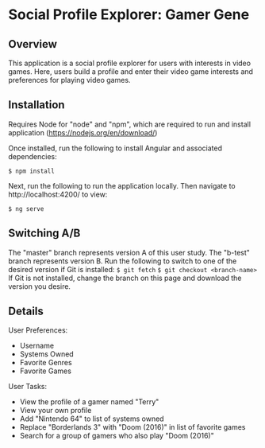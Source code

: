 Social Profile Explorer: Gamer Gene
=============

## Overview

This application is a social profile explorer for users with interests in video games. Here, users build a profile and enter their video game interests and preferences for playing video games. 

## Installation

Requires Node for "node" and "npm", which are required to run and install application (https://nodejs.org/en/download/)

Once installed, run the following to install Angular and associated dependencies:

`$ npm install`

Next, run the following to run the application locally. Then navigate to http://localhost:4200/ to view:

`$ ng serve`

## Switching A/B

The "master" branch represents version A of this user study. The "b-test" branch represents version B. 
Run the following to switch to one of the desired version if Git is installed:
`$ git fetch`
`$ git checkout <branch-name>`
If Git is not installed, change the branch on this page and download the version you desire.

## Details 

User Preferences:
- Username
- Systems Owned
- Favorite Genres
- Favorite Games

User Tasks:
- View the profile of a gamer named "Terry"
- View your own profile
- Add "Nintendo 64" to list of systems owned
- Replace "Borderlands 3" with "Doom (2016)" in list of favorite games
- Search for a group of gamers who also play "Doom (2016)"
